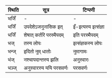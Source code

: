 | स्थिति | सूत्र | टिप्पणी |
| ----- | ------- | ------ |
| भजिँ | - | - |
| भजिँ | उपदेशेऽजनुनासिक इत् | इँ-इत्यस्य इत्संज्ञा |
| भजिँ | शेषात् कर्तरि परस्मैपदम् | इति परस्मैपदम् |
| भज् | तस्य लोपः | इत्संज्ञकस्य लोपः |
| भन्ज् | इदितो नुम् धातोः | नुमागामः |
| भंज् | नश्चापदान्तस्य झलि | अनुस्वारः |
| भञ्ज् | अनुस्वारस्य ययि परसवर्णः | परसवर्णः |
